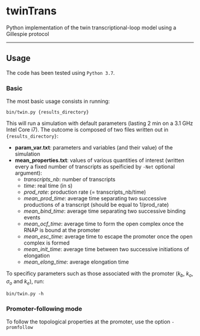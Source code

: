 # twinTrans
Python implementation of the twin transcriptional-loop model using a Gillespie protocol

---

## Usage

The code has been tested using `Python 3.7`.

### Basic

The most basic usage consists in running:

```
bin/twin.py {results_directory}
```

This will run a simulation with default parameters (lasting 2 min on a 3.1 GHz Intel Core i7). The outcome is composed of two files written out in `{results_directory}`: 

- **param_var.txt**: parameters and variables (and their value) of the simulation 
- **mean_properties.txt**: values of various quantities of interest (written every a fixed number of transcripts as speificied by `-Net` optional argument):
  - *transcripts_nb*: number of transcripts
  - *time*: real time (in s)
  - *prod_rate*: production rate (= transcripts_nb/time)
  - *mean_prod_time*: average time separating two successive productions of a transcript (should be equal to 1/prod_rate)
  - *mean_bind_time*: average time separating two successive binding events
  - *mean_ocf_time*: average time to form the open complex once the RNAP is bound at the promoter
  - *mean_esc_time*: average time to escape the promoter once the open complex is formed
  - *mean_init_time*: average time between two successive initiations of elongation
  - *mean_elong_time*: average elongation time

To specificy parameters such as those associated with the promoter ($k_b$, $k_o$, $\sigma_o$ and $k_e$), run:

    bin/twin.py -h

### Promoter-following mode

To follow the topological properties at the promoter, use the option `-promfollow`


    

